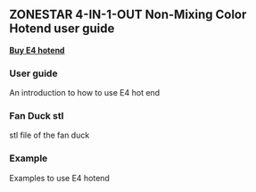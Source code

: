 ## ZONESTAR 4-IN-1-OUT Non-Mixing Color Hotend user guide
[**Buy E4 hotend**](https://www.aliexpress.com/item/1005002951777699.html)

### User guide
An introduction to how to use E4 hot end

### Fan Duck stl
stl file of the fan duck

### Example
Examples to use E4 hotend
[](./example/readme.md)   